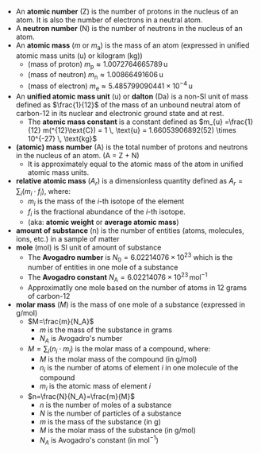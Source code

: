- An **atomic number** (Z) is the number of protons in the nucleus of an atom. It is also the number of electrons in a neutral atom.
- A **neutron number** (N) is the number of neutrons in the nucleus of an atom.
- An **atomic mass** ($m$ or $m_{\text{a}}$) is the mass of an atom (expressed in unified atomic mass units (u) or kilogram (kg))
    - (mass of proton) $m_{\text{p}} \approx 1.007 276 466 5789 \, \text{u}$
    - (mass of neutron) $m_{\text{n}} \approx 1.008 664 916 06 \, \text{u}$
    - (mass of electron) $m_{\text{e}} \approx 5.485 799 090 441 \times 10^{-4} \, \text{u}$
- An **unified atomic mass unit** (u) or **dalton** (Da) is a non-SI unit of mass defined as $\frac{1}{12}$ of the mass of an unbound neutral atom of carbon-12 in its nuclear and electronic ground state and at rest.
    - The **atomic mass constant** is a constant defined as $m_{u} =\frac{1}{12} m(^{12}\text{C}) = 1 \, \text{u} = 1.66053906892(52) \times 10^{-27} \, \text{kg}$
- **(atomic) mass number** (A) is the total number of protons and neutrons in the nucleus of an atom. (A = Z + N)
    - It is approximately equal to the atomic mass of the atom in unified atomic mass units.
- **relative atomic mass** ($A_r$) is a dimensionless quantity defined as $A_r=\sum_i \left( m_i \cdot f_i \right)$, where: 
    - $m_i$ is the mass of the $i$-th isotope of the element 
    - $f_i$ is the fractional abundance of the $i$-th isotope.
    - (aka: **atomic weight** or **average atomic mass**)
- **amount of substance** (n) is the number of entities (atoms, molecules, ions, etc.) in a sample of matter
- **mole** (mol) is SI unit of amount of substance
    - The **Avogadro number** is $N_0=6.02214076×10^{23}$ which is the number of entities in one mole of a substance
    - The **Avogadro constant** $N_\text{A}=6.02214076×10^{23} \, \text{mol}^{-1}$ 
    - Approximatlly one mole based on the number of atoms in 12 grams of carbon-12
- **molar mass** ($M$) is the mass of one mole of a substance (expressed in g/mol)
    - $M=\frac{m}{N_A}$  
        - $m$ is the mass of the substance in grams 
        - $N_A$ is Avogadro's number
    - $M=\sum_i \left( n_i \cdot m_i \right)$ is the molar mass of a compound, where:
        - $M$ is the molar mass of the compound (in $\mathsf{g/mol}$)
        - $n_i$ is the number of atoms of element $i$ in one molecule of the compound
        - $m_i$ is the atomic mass of element $i$
    - $n=\frac{N}{N_A}=\frac{m}{M}$
        - $n$ is the number of moles of a substance
        - $N$ is the number of particles of a substance
        - $m$ is the mass of the substance (in $\mathsf{g}$)
        - $M$ is the molar mass of the substance (in $\mathsf{g/mol}$)
        - $N_A$ is Avogadro's constant (in $\mathsf{mol}^{-1}$)


